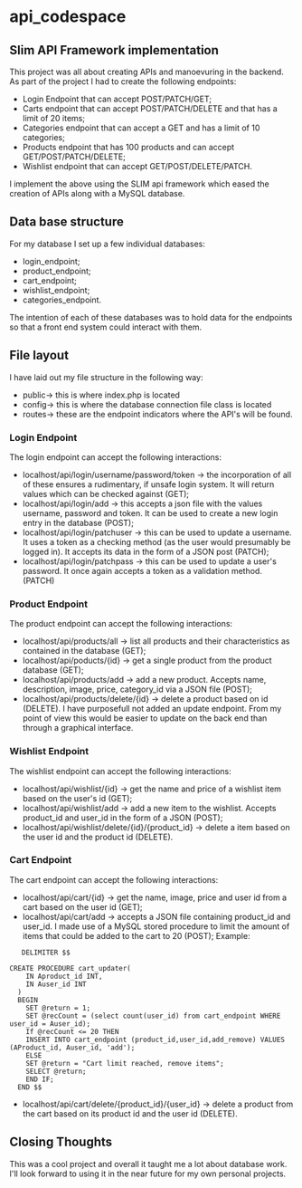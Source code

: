 # api_codespace
## Slim API Framework implementation
This project was all about creating APIs and manoevuring in the backend. As part of the project I had to create the following endpoints:
* Login Endpoint that can accept POST/PATCH/GET;
* Carts endpoint that can accept POST/PATCH/DELETE and that has a limit of 20 items;
*  Categories endpoint that can accept a GET and has a limit of 10 categories;
* Products endpoint that has 100 products and can accept GET/POST/PATCH/DELETE;
* Wishlist endpoint that can accept GET/POST/DELETE/PATCH.

I implement the above using the SLIM api framework which eased the creation of APIs along with a MySQL database.

## Data base structure
For my database I set up a few individual databases:
* login_endpoint;
* product_endpoint;
* cart_endpoint;
* wishlist_endpoint;
* categories_endpoint.

The intention of each of these databases was to hold data for the endpoints so that a front end system could interact with them.

## File layout
I have laid out my file structure in the following way:
* public-> this is where index.php is located
* config-> this is where the database connection file class is located
* routes-> these are the endpoint indicators where the API's will be found.

### Login Endpoint
The login endpoint can accept the following interactions:
* localhost/api/login/username/password/token -> the incorporation of all of these ensures a rudimentary, if unsafe login system. It will return values which can be checked against (GET); 
* localhost/api/login/add -> this accepts a json file with the values username, password and token. It can be used to create a new login entry in the database (POST);
* localhost/api/login/patchuser -> this can be used to update a username. It uses a token as a checking method (as the user would presumably be logged in). It accepts its data in the form of a JSON post (PATCH);
* localhost/api/login/patchpass -> this can be used to update a user's password. It once again accepts a token as a validation method. (PATCH)

### Product Endpoint
The product endpoint can accept the following interactions:
* localhost/api/products/all -> list all products and their characteristics as contained in the database (GET);
* localhost/api/poducts/{id} -> get a single product from the product database (GET);
* localhost/api/products/add -> add a new product. Accepts name, description, image, price, category_id via a JSON file (POST);
* localhost/api/products/delete/{id} -> delete a product based on id (DELETE).
I have purposefull not added an update endpoint. From my point of view this would be easier to update on the back end than through a graphical interface.

### Wishlist Endpoint
The wishlist endpoint can accept the following interactions:
* localhost/api/wishlist/{id} -> get the name and price of a wishlist item based on the user's id (GET);
* localhost/api/wishlist/add -> add a new item to the wishlist. Accepts product_id and user_id in the form of a JSON (POST);
* localhost/api/wishlist/delete/{id}/{product_id} -> delete a item based on the user id and the product id (DELETE).

### Cart Endpoint
The cart endpoint can accept the following interactions:
* localhost/api/cart/{id} -> get the name, image, price and user id from a cart based on the user id (GET);
* localhost/api/cart/add -> accepts a JSON file containing product_id and user_id. I made use of a MySQL stored procedure to limit the amount of items that could be added to the cart to 20 (POST);
Example:
```
   DELIMITER $$

CREATE PROCEDURE cart_updater(
    IN Aproduct_id INT,
    IN Auser_id INT
  )
  BEGIN
    SET @return = 1;
    SET @recCount = (select count(user_id) from cart_endpoint WHERE user_id = Auser_id);
    If @recCount <= 20 THEN
    INSERT INTO cart_endpoint (product_id,user_id,add_remove) VALUES (AProduct_id, Auser_id, 'add');
    ELSE
    SET @return = "Cart limit reached, remove items";
    SELECT @return;
    END IF;
  END $$
```
* localhost/api/cart/delete/{product_id}/{user_id} -> delete a product from the cart based on its product id and the user id (DELETE).

## Closing Thoughts
This was a cool project and overall it taught me a lot about database work. I'll look forward to using it in the near future for my own personal projects.
